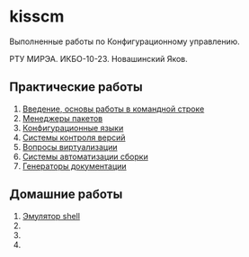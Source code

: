 # kisscm
Выполненные работы по Конфигурационному управлению.

РТУ МИРЭА. ИКБО-10-23. Новашинский Яков.

## Практические работы

1. [Введение, основы работы в командной строке](prac1/prac1.md)
2. [Менеджеры пакетов](prac2/prac2.md)
3. [Конфигурационные языки](prac3/prac3.md)
4. [Системы контроля версий](prac4/prac4.md)
5. [Вопросы виртуализации](prac5/prac5.md)
6. [Системы автоматизации сборки](prac6/prac6.md) 
7. [Генераторы документации](prac7/prac7.md) 

## Домашние работы

1. [Эмулятор shell](https://github.com/DefriDwamn/cpp-terminal)
2. 
3.
4. 
